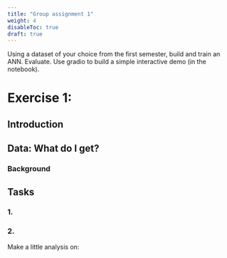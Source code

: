 ```yaml
---
title: "Group assignment 1"
weight: 4
disableToc: true
draft: true
---
```


Using a dataset of your choice from the first semester, build and train an ANN. Evaluate. Use gradio to build a simple interactive demo (in the notebook).

# Exercise 1: 

## Introduction


## Data: What do I get?

### Background


## Tasks

### 1. 



### 2. 

Make a little analysis on:
